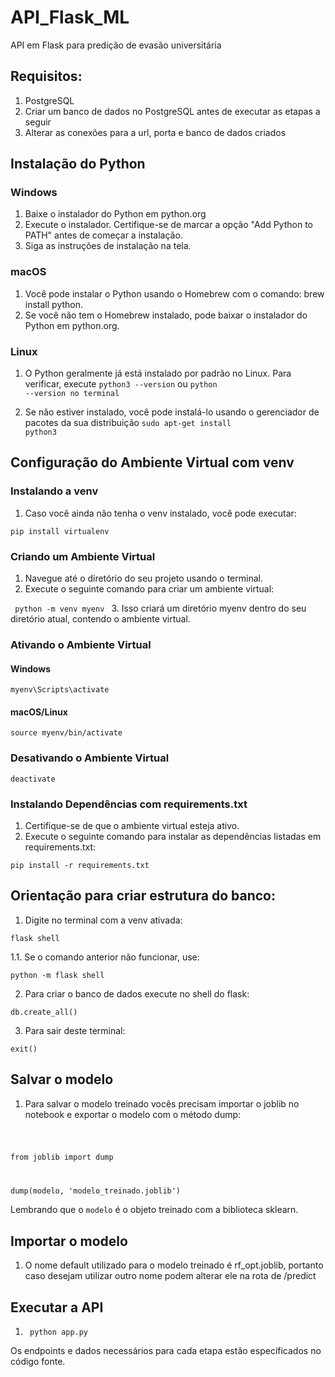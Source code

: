 # API_Flask_ML
API em Flask para predição de evasão universitária

## Requisitos:

1. PostgreSQL
2. Criar um banco de dados no PostgreSQL antes de executar as etapas a seguir
3. Alterar as conexões para a url, porta e banco de dados criados

## Instalação do Python
### Windows

1. Baixe o instalador do Python em <link>python.org</link>
2. Execute o instalador. Certifique-se de marcar a opção "Add Python to PATH" antes de começar a instalação.
3. Siga as instruções de instalação na tela.

### macOS
1. Você pode instalar o Python usando o Homebrew com o comando: brew install python.
2. Se você não tem o Homebrew instalado, pode baixar o instalador do Python em python.org.

### Linux
1. O Python geralmente já está instalado por padrão no Linux. 
Para verificar, execute 
<code>python3 --version</code> ou <code>python --version no terminal</code>

2. Se não estiver instalado, você pode instalá-lo usando o gerenciador de pacotes da sua distribuição
<code>sudo apt-get install python3</code>

## Configuração do Ambiente Virtual com venv

### Instalando a venv

1. Caso você ainda não tenha o venv instalado, você pode executar:

<code>pip install virtualenv</code>

### Criando um Ambiente Virtual

1. Navegue até o diretório do seu projeto usando o terminal.
2. Execute o seguinte comando para criar um ambiente virtual:

<code> python -m venv myenv </code>
3. Isso criará um diretório myenv dentro do seu diretório atual, contendo o ambiente virtual.

### Ativando o Ambiente Virtual

#### Windows

<code>myenv\Scripts\activate</code>

#### macOS/Linux

<code>source myenv/bin/activate</code>

### Desativando o Ambiente Virtual
<code>deactivate</code>

### Instalando Dependências com requirements.txt
1. Certifique-se de que o ambiente virtual esteja ativo.
2. Execute o seguinte comando para instalar as dependências listadas em requirements.txt:

<code>pip install -r requirements.txt</code>

## Orientação para criar estrutura do banco:
1. Digite no terminal com a venv ativada:

<code>flask shell</code>

1.1. Se o comando anterior não funcionar, use:

<code>python -m flask shell</code>

2. Para criar o banco de dados execute no shell do flask:
   
<code>db.create_all()</code>

3. Para sair deste terminal:
   
<code>exit()</code>

## Salvar o modelo

1. Para salvar o modelo treinado vocês precisam importar o joblib no notebook e exportar o modelo com o método dump:

<code>

from joblib import dump

dump(modelo, 'modelo_treinado.joblib')
</code>

Lembrando que o <code>modelo</code> é o objeto treinado com a biblioteca sklearn.

## Importar o modelo

1. O nome default utilizado para o modelo treinado é rf_opt.joblib, portanto caso desejam utilizar outro nome podem alterar ele na rota de /predict

## Executar a API

1. <code> python app.py </code>

Os endpoints e dados necessários para cada etapa estão específicados no código fonte.

